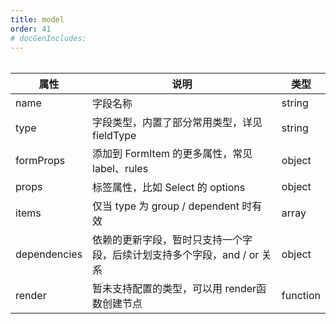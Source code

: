 ```yaml
---
title: model
order: 41
# docGenIncludes:
---
```


######

| 属性 | 说明 | 类型 |
| -------- | -------- | -------- |
| name | 字段名称 | string |
| type | 字段类型，内置了部分常用类型，详见 fieldType | string |
| formProps | 添加到 FormItem 的更多属性，常见 label、rules | object |
| props | 标签属性，比如 Select 的 options | object |
| items | 仅当 type 为 group / dependent 时有效 | array |
| dependencies | 依赖的更新字段，暂时只支持一个字段，后续计划支持多个字段，and / or 关系 | object |
| render | 暂未支持配置的类型，可以用 render函数创建节点 | function |
